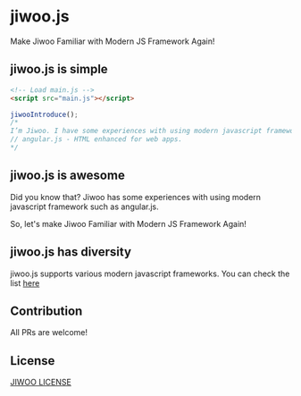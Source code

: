 # jiwoo.js
Make Jiwoo Familiar with Modern JS Framework Again!

## jiwoo.js is simple

```html
<!-- Load main.js -->
<script src="main.js"></script>
```
```JavaScript
jiwooIntroduce();
/*
I’m Jiwoo. I have some experiences with using modern javascript framework such as angular.js.
// angular.js - HTML enhanced for web apps.
*/
```

## jiwoo.js is awesome

Did you know that? Jiwoo has some experiences with using modern javascript framework such as angular.js.

So, let's make Jiwoo Familiar with Modern JS Framework Again!

## jiwoo.js has diversity

jiwoo.js supports various modern javascript frameworks. You can check the list [here](https://github.com/sorrycc/awesome-javascript)

## Contribution

All PRs are welcome!

## License

[JIWOO LICENSE](https://github.com/dongkwan-kim/jiwoo.js/blob/master/LICENSE)

